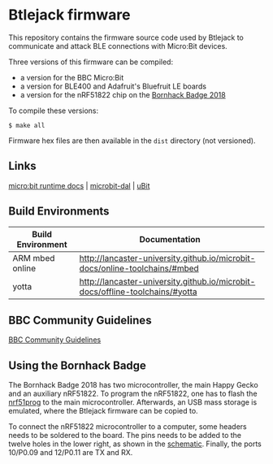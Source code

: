# Btlejack firmware

This repository contains the firmware source code used by Btlejack to communicate and attack BLE connections with Micro:Bit devices.

Three versions of this firmware can be compiled:

 * a version for the BBC Micro:Bit
 * a version for BLE400 and Adafruit's Bluefruit LE boards
 * a version for the nRF51822 chip on the [Bornhack Badge 2018](https://github.com/bornhack/badge2018)

To compile these versions:

```
$ make all
```

Firmware hex files are then available in the `dist` directory (not versioned).


## Links

[micro:bit runtime docs](http://lancaster-university.github.io/microbit-docs/) | [microbit-dal](https://github.com/lancaster-university/microbit-dal) |  [uBit](https://github.com/lancaster-university/microbit)

## Build Environments

| Build Environment | Documentation |
| ------------- |-------------|
| ARM mbed online | http://lancaster-university.github.io/microbit-docs/online-toolchains/#mbed |
| yotta  | http://lancaster-university.github.io/microbit-docs/offline-toolchains/#yotta |

## BBC Community Guidelines

[BBC Community Guidelines](https://www.microbit.co.uk/help#sect_cg)

## Using the Bornhack Badge

The Bornhack Badge 2018 has two microcontroller, the main Happy Gecko and an auxiliary nRF51822.
To program the nRF51822, one has to flash the [nrf51prog](https://github.com/bornhack/badge2018/tree/nrf51prog) to the main microcontroller.
Afterwards, an USB mass storage is emulated, where the Btlejack firmware can be copied to.

To connect the nRF51822 microcontroller to a computer, some headers needs to be soldered to the board.
The pins needs to be added to the twelve holes in the lower right, as shown in the [schematic](https://github.com/bornhack/badge2018/raw/hardware/schematic.pdf).
Finally, the ports 10/P0.09 and 12/P0.11 are TX and RX.
